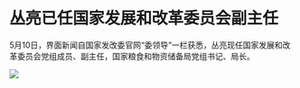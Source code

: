 # 丛亮已任国家发展和改革委员会副主任

5月10日，界面新闻自国家发改委官网“委领导”一栏获悉，丛亮现任国家发展和改革委员会党组成员、副主任，国家粮食和物资储备局党组书记、局长。

![](https://inews.gtimg.com/om_bt/O4avxsbE3rdBCSXK8TeJgPPk6noJhys7Z0oXKDt-jKeC0AA/1000)

